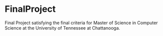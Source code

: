 # FinalProject
Final Project satisfying the final criteria for Master of Science in Computer Science at the University of Tennessee at Chattanooga.
